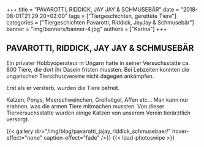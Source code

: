 +++
title = "PAVAROTTI, RIDDICK, JAY JAY & SCHMUSEBÄR"
date = "2018-08-01T21:29:20+02:00"
tags = ["Tiergeschichten, gerettete Tiere"]
categories = ["Tiergeschichten Pavarotti, Riddick, JayJay & Schmusebär"]
banner = "img/banners/banner-4.jpg"
authors = ["Karina"]
+++

## PAVAROTTI, RIDDICK, JAY JAY & SCHMUSEBÄR

Ein privater Hobbyoperateur in Ungarn hatte in seiner Versuchsstätte ca. 800 Tiere, die dort ihr Dasein fristen mussten. Bei Lebzeiten konnten die ungarischen Tierschutzvereine nicht dagegen ankämpfen.

Erst als er verstarb, wurden die Tiere befreit.

Katzen, Ponys, Meerschweinchen, Greifvögel, Affen etc... Man kann nur erahnen, was die armen Tiere mitmachen mussten. Von dieser Tierversuchsstätte wurden einige Katzen von unserem Verein tierärztlich versorgt.


{{< gallery dir="/img/blog/pavarotti_jajay_riddick_schmusebaer/" hover-effect="none" caption-effect="fade" />}} {{< load-photoswipe >}}
